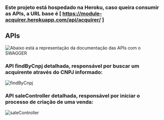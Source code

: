 ### Este projeto está hospedado na Heroku, caso queira consumir as APIs, a URL base é [ https://module-acquirer.herokuapp.com/api/acquirer/ ]
## APIs
![Abaixo está a representação da documentação das APIs com o SWAGGER](https://github.com/muriloalvesdev/acquirer/tree/master/src/main/resources/swagger/swagger-documentation.png)

### API findByCnpj detalhada, responsável por buscar um acquirente através do CNPJ informado:
![findByCnpj](https://github.com/muriloalvesdev/acquirer/tree/master/src/main/resources/swagger/swagger-find-by-cnpj.png)

### API saleController detalhada, responsável por iniciar o processo de criação de uma venda:
![saleController](https://github.com/muriloalvesdev/acquirer/tree/master/src/main/resources/swagger/swagger-sale-controller.png)


